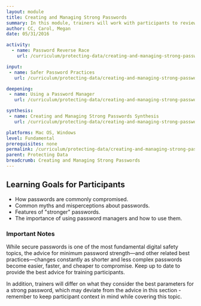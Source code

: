 ```yaml
---
layout: module
title: Creating and Managing Strong Passwords
summary: In this module, trainers will work with participants to review basic habits and practices for managing passwords, the implications of a compromised password and how they are commonly compromised, and how to create "stronger" passwords and use a password manager tool to administer them.
author: CC, Carol, Megan
date: 05/31/2016

activity:
  - name: Password Reverse Race
    url: /curriculum/protecting-data/creating-and-managing-strong-passwords/activity-discussion/password-reverse-race/

input:
 - name: Safer Password Practices
   url: /curriculum/protecting-data/creating-and-managing-strong-passwords/input/safer-password-practices/

deepening:
 - name: Using a Password Manager
   url: /curriculum/protecting-data/creating-and-managing-strong-passwords/deepening/using-a-password-manager/

synthesis:
 - name: Creating and Managing Strong Passwords Synthesis
   url: /curriculum/protecting-data/creating-and-managing-strong-passwords/synthesis/synthesis-creating-and-managing-strong-passwords/

platforms: Mac OS, Windows
level: Fundamental
prerequisites: none
permalink: /curriculum/protecting-data/creating-and-managing-strong-passwords/
parent: Protecting Data
breadcrumb: Creating and Managing Strong Passwords
---
```

## Learning Goals for Participants
- How passwords are commonly compromised.
- Common myths and misperceptions about passwords.
- Features of "stronger" passwords.
- The importance of using password managers and how to use them.

### Important Notes
While secure passwords is one of the most fundamental digital safety topics, the advice for minimum password strength—and other related best practices—changes constantly as shorter and less complex passwords become easier, faster, and cheaper to compromise. Keep up to date to provide the best advice for training participants.

In addition, trainers will differ on what they consider the best parameters for a strong password, which may deviate from the advice in this section - remember to keep participant context in mind while covering this topic.

